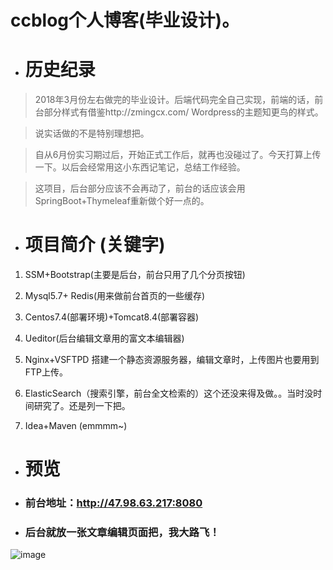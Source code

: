 # ccblog个人博客(毕业设计)。
* # 历史纪录
> 2018年3月份左右做完的毕业设计。后端代码完全自己实现，前端的话，前台部分样式有借鉴http://zmingcx.com/  Wordpress的主题知更鸟的样式。

> 说实话做的不是特别理想把。

> 自从6月份实习期过后，开始正式工作后，就再也没碰过了。今天打算上传一下。以后会经常用这小东西记笔记，总结工作经验。

> 这项目，后台部分应该不会再动了，前台的话应该会用SpringBoot+Thymeleaf重新做个好一点的。

* # 项目简介 (关键字)
1. SSM+Bootstrap(主要是后台，前台只用了几个分页按钮)

2. Mysql5.7+ Redis(用来做前台首页的一些缓存)

3. Centos7.4(部署环境)+Tomcat8.4(部署容器)

3. Ueditor(后台编辑文章用的富文本编辑器)

4. Nginx+VSFTPD   搭建一个静态资源服务器，编辑文章时，上传图片也要用到FTP上传。

6. ElasticSearch（搜索引擎，前台全文检索的）这个还没来得及做。。当时没时间研究了。还是列一下把。

7. Idea+Maven (emmmm~)

* # 预览
* ### 前台地址：http://47.98.63.217:8080


* ### 后台就放一张文章编辑页面把，我大路飞！
![image](https://raw.githubusercontent.com/ChandlerChai/static-files/master/article_edit.png)

